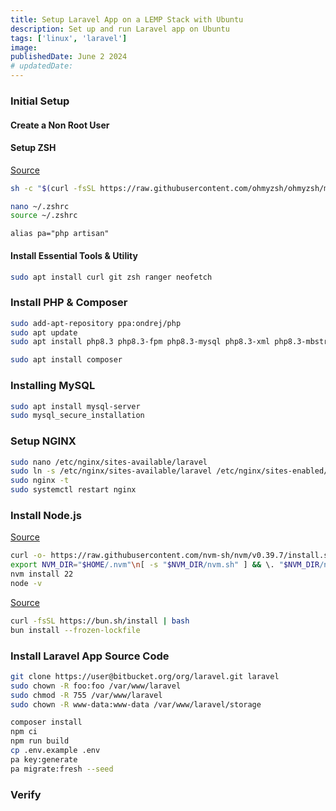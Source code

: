 ```yaml
---
title: Setup Laravel App on a LEMP Stack with Ubuntu
description: Set up and run Laravel app on Ubuntu
tags: ['linux', 'laravel']
image:
publishedDate: June 2 2024
# updatedDate: 
---
```


### Initial Setup

#### Create a Non Root User

#### Setup ZSH

[Source](https://github.com/ohmyzsh/ohmyzsh)

```bash
sh -c "$(curl -fsSL https://raw.githubusercontent.com/ohmyzsh/ohmyzsh/master/tools/install.sh)"
```

```bash
nano ~/.zshrc
source ~/.zshrc
```

`alias pa="php artisan"`

#### Install Essential Tools & Utility

```bash
sudo apt install curl git zsh ranger neofetch
```

### Install PHP & Composer

```bash
sudo add-apt-repository ppa:ondrej/php
sudo apt update
sudo apt install php8.3 php8.3-fpm php8.3-mysql php8.3-xml php8.3-mbstring php8.3-curl php8.3-zip php8.3-bcmath php8.3-gd
```

```bash
sudo apt install composer
```

### Installing MySQL

```bash
sudo apt install mysql-server
sudo mysql_secure_installation
```

### Setup NGINX

```bash
sudo nano /etc/nginx/sites-available/laravel
sudo ln -s /etc/nginx/sites-available/laravel /etc/nginx/sites-enabled/
sudo nginx -t
sudo systemctl restart nginx
```

### Install Node.js

[Source](https://nodejs.org/en/download/package-manager)

```bash
curl -o- https://raw.githubusercontent.com/nvm-sh/nvm/v0.39.7/install.sh | bash
export NVM_DIR="$HOME/.nvm"\n[ -s "$NVM_DIR/nvm.sh" ] && \. "$NVM_DIR/nvm.sh"
nvm install 22
node -v
```

[Source](https://bun.sh/docs/installation)

```bash
curl -fsSL https://bun.sh/install | bash
bun install --frozen-lockfile
```

### Install Laravel App Source Code

```bash
git clone https://user@bitbucket.org/org/laravel.git laravel
sudo chown -R foo:foo /var/www/laravel
sudo chmod -R 755 /var/www/laravel
sudo chown -R www-data:www-data /var/www/laravel/storage
```

```bash
composer install
npm ci
npm run build
cp .env.example .env
pa key:generate
pa migrate:fresh --seed

```

### Verify